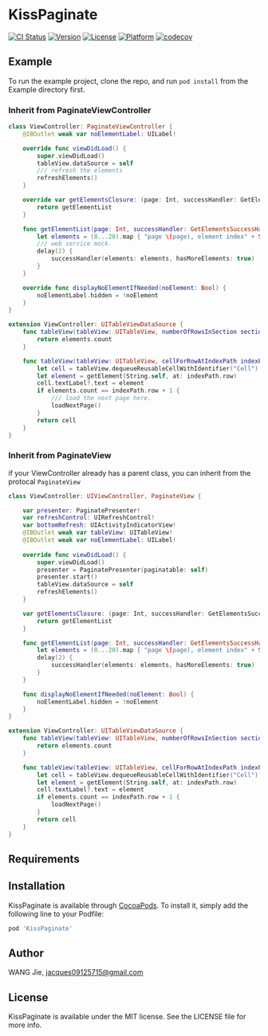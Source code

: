 # KissPaginate

[![CI Status](http://img.shields.io/travis/WANGjieJacques/KissPaginate.svg?style=flat)](https://travis-ci.org/WANGjieJacques/KissPaginate)
[![Version](https://img.shields.io/cocoapods/v/KissPaginate.svg?style=flat)](http://cocoapods.org/pods/KissPaginate)
[![License](https://img.shields.io/cocoapods/l/KissPaginate.svg?style=flat)](http://cocoapods.org/pods/KissPaginate)
[![Platform](https://img.shields.io/cocoapods/p/KissPaginate.svg?style=flat)](http://cocoapods.org/pods/KissPaginate)
[![codecov](https://codecov.io/gh/WANGjieJacques/KissPaginate/branch/master/graph/badge.svg)](https://codecov.io/gh/WANGjieJacques/KissPaginate)

## Example

To run the example project, clone the repo, and run `pod install` from the Example directory first.
### Inherit from PaginateViewController
```swift
class ViewController: PaginateViewController {
    @IBOutlet weak var noElementLabel: UILabel!

    override func viewDidLoad() {
        super.viewDidLoad()
        tableView.dataSource = self
        /// refresh the elements
        refreshElements()
    }

    override var getElementsClosure: (page: Int, successHandler: GetElementsSuccessHandler, failureHandler: (error: NSError) -> Void) -> Void {
        return getElementList
    }

    func getElementList(page: Int, successHandler: GetElementsSuccessHandler, failureHandler: (error: NSError) -> Void) {
        let elements = (0...20).map { "page \(page), element index" + String($0) }
        /// web service mock.
        delay(2) {
            successHandler(elements: elements, hasMoreElements: true)
        }
    }

    override func displayNoElementIfNeeded(noElement: Bool) {
        noElementLabel.hidden = !noElement
    }
}

extension ViewController: UITableViewDataSource {
    func tableView(tableView: UITableView, numberOfRowsInSection section: Int) -> Int {
        return elements.count
    }

    func tableView(tableView: UITableView, cellForRowAtIndexPath indexPath: NSIndexPath) -> UITableViewCell {
        let cell = tableView.dequeueReusableCellWithIdentifier("Cell")!
        let element = getElement(String.self, at: indexPath.row)
        cell.textLabel?.text = element
        if elements.count == indexPath.row + 1 {
            /// load the next page here.
            loadNextPage()
        }
        return cell
    }
}
```

### Inherit from PaginateView

if your ViewController already has a parent class, you can inherit from the protocal `PaginateView`

```swift
class ViewController: UIViewController, PaginateView {

    var presenter: PaginatePresenter!
    var refreshControl: UIRefreshControl!
    var bottomRefresh: UIActivityIndicatorView!
    @IBOutlet weak var tableView: UITableView!
    @IBOutlet weak var noElementLabel: UILabel!
    
    override func viewDidLoad() {
        super.viewDidLoad()
        presenter = PaginatePresenter(paginatable: self)
        presenter.start()
        tableView.dataSource = self
        refreshElements()
    }

    var getElementsClosure: (page: Int, successHandler: GetElementsSuccessHandler, failureHandler: (error: NSError) -> Void) -> Void {
        return getElementList
    }

    func getElementList(page: Int, successHandler: GetElementsSuccessHandler, failureHandler: (error: NSError) -> Void) {
        let elements = (0...20).map { "page \(page), element index" + String($0) }
        delay(2) {
            successHandler(elements: elements, hasMoreElements: true)
        }
    }

    func displayNoElementIfNeeded(noElement: Bool) {
        noElementLabel.hidden = !noElement
    }
}

extension ViewController: UITableViewDataSource {
    func tableView(tableView: UITableView, numberOfRowsInSection section: Int) -> Int {
        return elements.count
    }

    func tableView(tableView: UITableView, cellForRowAtIndexPath indexPath: NSIndexPath) -> UITableViewCell {
        let cell = tableView.dequeueReusableCellWithIdentifier("Cell")!
        let element = getElement(String.self, at: indexPath.row)
        cell.textLabel?.text = element
        if elements.count == indexPath.row + 1 {
            loadNextPage()
        }
        return cell
    }
}
```
## Requirements

## Installation

KissPaginate is available through [CocoaPods](http://cocoapods.org). To install
it, simply add the following line to your Podfile:

```ruby
pod 'KissPaginate'
```

## Author

WANG Jie, jacques09125715@gmail.com

## License

KissPaginate is available under the MIT license. See the LICENSE file for more info.
